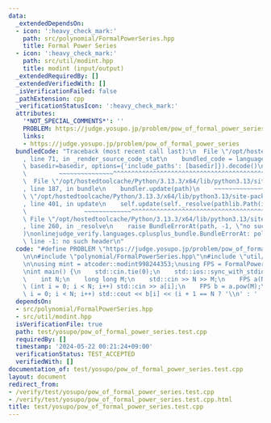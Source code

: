 ```yaml
---
data:
  _extendedDependsOn:
  - icon: ':heavy_check_mark:'
    path: src/polynomial/FormalPowerSeries.hpp
    title: Formal Power Series
  - icon: ':heavy_check_mark:'
    path: src/util/modint.hpp
    title: modint (input/output)
  _extendedRequiredBy: []
  _extendedVerifiedWith: []
  _isVerificationFailed: false
  _pathExtension: cpp
  _verificationStatusIcon: ':heavy_check_mark:'
  attributes:
    '*NOT_SPECIAL_COMMENTS*': ''
    PROBLEM: https://judge.yosupo.jp/problem/pow_of_formal_power_series
    links:
    - https://judge.yosupo.jp/problem/pow_of_formal_power_series
  bundledCode: "Traceback (most recent call last):\n  File \"/opt/hostedtoolcache/Python/3.13.3/x64/lib/python3.13/site-packages/onlinejudge_verify/documentation/build.py\"\
    , line 71, in _render_source_code_stat\n    bundled_code = language.bundle(stat.path,\
    \ basedir=basedir, options={'include_paths': [basedir]}).decode()\n          \
    \         ~~~~~~~~~~~~~~~^^^^^^^^^^^^^^^^^^^^^^^^^^^^^^^^^^^^^^^^^^^^^^^^^^^^^^^^^^^^^^^^^^\n\
    \  File \"/opt/hostedtoolcache/Python/3.13.3/x64/lib/python3.13/site-packages/onlinejudge_verify/languages/cplusplus.py\"\
    , line 187, in bundle\n    bundler.update(path)\n    ~~~~~~~~~~~~~~^^^^^^\n  File\
    \ \"/opt/hostedtoolcache/Python/3.13.3/x64/lib/python3.13/site-packages/onlinejudge_verify/languages/cplusplus_bundle.py\"\
    , line 401, in update\n    self.update(self._resolve(pathlib.Path(included), included_from=path))\n\
    \                ~~~~~~~~~~~~~^^^^^^^^^^^^^^^^^^^^^^^^^^^^^^^^^^^^^^^^^^^^\n \
    \ File \"/opt/hostedtoolcache/Python/3.13.3/x64/lib/python3.13/site-packages/onlinejudge_verify/languages/cplusplus_bundle.py\"\
    , line 260, in _resolve\n    raise BundleErrorAt(path, -1, \"no such header\"\
    )\nonlinejudge_verify.languages.cplusplus_bundle.BundleErrorAt: polynomial/FormalPowerSeries.hpp:\
    \ line -1: no such header\n"
  code: "#define PROBLEM \"https://judge.yosupo.jp/problem/pow_of_formal_power_series\"\
    \n\n#include \"polynomial/FormalPowerSeries.hpp\"\n#include \"util/modint.hpp\"\
    \n\nusing mint = atcoder::modint998244353;\nusing FPS = FormalPowerSeries<mint>;\n\
    \nint main() {\n    std::cin.tie(0);\n    std::ios::sync_with_stdio(false);\n\
    \    int N;\n    long long M;\n    std::cin >> N >> M;\n    FPS a(N);\n    for\
    \ (int i = 0; i < N; i++) std::cin >> a[i];\n    FPS b = a.pow(M);\n    for (int\
    \ i = 0; i < N; i++) std::cout << b[i] << (i + 1 == N ? '\\n' : ' ');\n}"
  dependsOn:
  - src/polynomial/FormalPowerSeries.hpp
  - src/util/modint.hpp
  isVerificationFile: true
  path: test/yosupo/pow_of_formal_power_series.test.cpp
  requiredBy: []
  timestamp: '2024-05-22 00:21:24+09:00'
  verificationStatus: TEST_ACCEPTED
  verifiedWith: []
documentation_of: test/yosupo/pow_of_formal_power_series.test.cpp
layout: document
redirect_from:
- /verify/test/yosupo/pow_of_formal_power_series.test.cpp
- /verify/test/yosupo/pow_of_formal_power_series.test.cpp.html
title: test/yosupo/pow_of_formal_power_series.test.cpp
---
```

